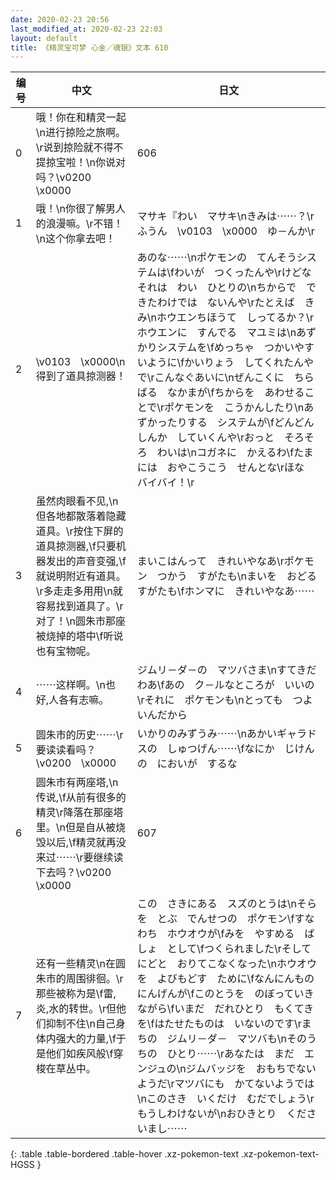 ```yaml
---
date: 2020-02-23 20:56
last_modified_at: 2020-02-23 22:03
layout: default
title: 《精灵宝可梦 心金／魂银》文本 610
---
```

| 编号 | 中文 | 日文 |
| ---- | ---- | ---- |
| 0 | 哦！你在和精灵一起\n进行掠险之旅啊。\r说到掠险就不得不提掠宝啦！\n你说对吗？\v0200　\x0000 | 606 |
| 1 | 哦！\n你很了解男人的浪漫嘛。\r不错！\n这个你拿去吧！ | マサキ『わい　マサキ\nきみは⋯⋯？\rふうん　\v0103　\x0000　ゆ－んか\r |
| 2 | \v0103　\x0000\n得到了道具掠测器！ | あのな⋯⋯\nポケモンの　てんそうシステムは\fわいが　つくったんや\rけどな　それは　わい　ひとりの\nちからで　できたわけでは　ないんや\rたとえば　きみ\nホウエンちほうて　しってるか？\rホウエンに　すんでる　マユミは\nあずかりシステムを\fめっちゃ　つかいやすいように\fかいりょう　してくれたんやで\rこんなぐあいに\nぜんこくに　ちらばる　なかまが\fちからを　あわせることで\rポケモンを　こうかんしたり\nあずかったりする　システムが\fどんどん　しんか　していくんや\rおっと　そろそろ　わいは\nコガネに　かえるわ\fたまには　おやこうこう　せんとな\rほな　バイバイ！\r |
| 3 | 虽然肉眼看不见,\n但各地都散落着隐藏道具。\r按住下屏的道具掠测器,\f只要机器发出的声音变强,\f就说明附近有道具。\r多走走多用用\n就容易找到道具了。\r对了！\n圆朱市那座被烧掉的塔中\f听说也有宝物呢。 | まいこはんって　きれいやなあ\rポケモン　つかう　すがたも\nまいを　おどる　すがたも\fホンマに　きれいやなあ⋯⋯ |
| 4 | ⋯⋯这样啊。\n也好,人各有志嘛。 | ジムリ－ダ－の　マツバさま\nすてきだわあ\fあの　ク－ルなところが　いいの\rそれに　ポケモンも\nとっても　つよいんだから |
| 5 | 圆朱市的历史⋯⋯\r要读读看吗？\v0200　\x0000 | いかりのみずうみ⋯⋯\nあかいギャラドスの　しゅつげん⋯⋯\fなにか　じけんの　においが　するな |
| 6 | 圆朱市有两座塔,\n传说,\f从前有很多的精灵\r降落在那座塔里。\n但是自从被烧毁以后,\f精灵就再没来过⋯⋯\r要继续读下去吗？\v0200　\x0000 | 607 |
| 7 | 还有一些精灵\n在圆朱市的周围徘徊。\r那些被称为是\f雷,炎,水的转世。\r但他们抑制不住\n自己身体内强大的力量,\f于是他们如疾风般\f穿梭在草丛中。 | この　さきにある　スズのとうは\nそらを　とぶ　でんせつの　ポケモン\fすなわち　ホウオウが\fみを　やすめる　ばしょ　として\fつくられました\rそして　にどと　おりてこなくなった\nホウオウを　よびもどす　ために\fなんにんもの　にんげんが\fこのとうを　のぼっていきながら\fいまだ　だれひとり　もくてきを\fはたせたものは　いないのです\rまちの　ジムリ－ダ－　マツバも\nそのうちの　ひとり⋯⋯\rあなたは　まだ　エンジュの\nジムバッジを　おもちでないようだ\rマツバにも　かてないようでは\nこのさき　いくだけ　むだでしょう\rもうしわけないが\nおひきとり　くださいまし⋯⋯ |
{: .table .table-bordered .table-hover .xz-pokemon-text .xz-pokemon-text-HGSS }